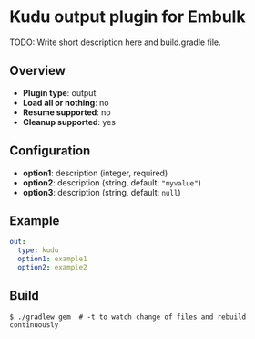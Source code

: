 # Kudu output plugin for Embulk

TODO: Write short description here and build.gradle file.

## Overview

* **Plugin type**: output
* **Load all or nothing**: no
* **Resume supported**: no
* **Cleanup supported**: yes

## Configuration

- **option1**: description (integer, required)
- **option2**: description (string, default: `"myvalue"`)
- **option3**: description (string, default: `null`)

## Example

```yaml
out:
  type: kudu
  option1: example1
  option2: example2
```


## Build

```
$ ./gradlew gem  # -t to watch change of files and rebuild continuously
```
